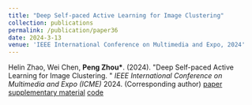 ```yaml
---
title: "Deep Self-paced Active Learning for Image Clustering"
collection: publications
permalink: /publication/paper36
date: 2024-3-13
venue: 'IEEE International Conference on Multimedia and Expo, 2024'
---
```


Helin Zhao, Wei Chen, **Peng Zhou\***. (2024). &quot;Deep Self-paced Active Learning for Image Clustering. &quot; <i>IEEE International Conference on Multimedia and Expo (ICME)</i> 2024. (Corresponding author) [paper](http://Doctor-Nobody.github.io/papers/ICME2024_1.pdf)  [supplementary material](http://Doctor-Nobody.github.io/papers/appendix-icme2024.pdf) [code](https://github.com/wodedazhuozi/DSAC)